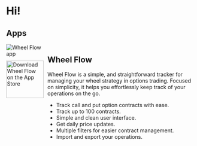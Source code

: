 # Hi!

## Apps

<div style="display: flex; align-items: flex-start;">
  <div style="display: flex; flex-direction: column; align-items: center; margin-right: 10px;">
    <img src="https://gabrielmaldonado.dev/wp-content/uploads/2024/10/icon-512-maskable-3.png" alt="Wheel Flow app" style="margin-bottom: 10px;">
    <a href="https://apple.co/3YCeN8y" target="_blank" style="display: inline-block;">
      <img src="https://gabrielmaldonado.dev/wp-content/uploads/2024/10/Screenshot-2024-10-27-at-21.17.01.png" alt="Download Wheel Flow on the App Store" style="width: 100px; height: auto;">
    </a>
  </div>
  <div>
    <h2>Wheel Flow</h2>
    <p>
      Wheel Flow is a simple, and straightforward tracker for managing your wheel strategy in options trading. Focused on simplicity, it helps you effortlessly keep track of your operations on the go.
    </p>
    <ul>
      <li>Track call and put option contracts with ease.</li>
      <li>Track up to 100 contracts.</li>
      <li>Simple and clean user interface.</li>
      <li>Get daily price updates.</li>
      <li>Multiple filters for easier contract management.</li>
      <li>Import and export your operations.</li>
    </ul>
  </div>
</div>

